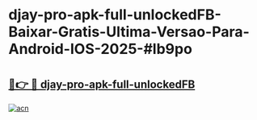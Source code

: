 # djay-pro-apk-full-unlockedFB-Baixar-Gratis-Ultima-Versao-Para-Android-IOS-2025-#lb9po

# <h2><a href="https://ainizakaria.my?title=djay-pro-apk-full-unlockedFB&ref=24M">🔗👉 🔴 djay-pro-apk-full-unlockedFB</a></h2>

[![acn](https://github.com/user-attachments/assets/0f9c940e-d8b0-45ae-aac7-cd30a18b3e1c)](https://ainizakaria.my?title=djay-pro-apk-full-unlockedFB&ref=24M)

